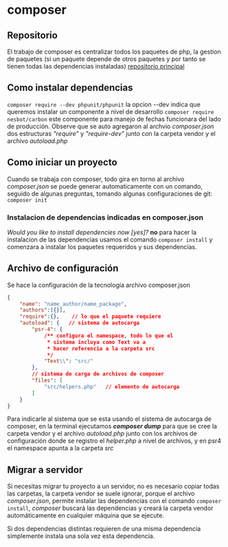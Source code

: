 # composer

## Repositorio
El trabajo de composer es centralizar todos los paquetes de php, la gestion de paquetes (si un paquete depende de otros paquetes y por tanto se tienen todas las dependencias instaladas)
[repositorio principal](https://packagist.org/)

## Como instalar dependencias
```composer require --dev phpunit/phpunit```
la opcion --dev indica que queremos instalar un componente a nivel de desarrollo
```composer require nesbot/carbon```
este componente para manejo de fechas funcionara del lado de producción. Observe que se auto agregaron al archvio _composer.json_ dos estructuras _"require"_ y _"require-dev"_ junto con la carpeta vendor y el archivo _autoload.php_ 

## Como iniciar un proyecto
Cuando se trabaja con composer, todo gira en torno al archivo _composer.json_ se puede generar automaticamente con un comando, seguido de algunas preguntas, tomando algunas configuraciones de git: ``` composer init ```

### Instalacion de dependencias indicadas en composer.json
_Would you like to install dependencies now [yes]?_ __no__
para hacer la instalacion de las dependencias usamos el comando ``` composer install ``` y comenzara a instalar los paquetes requeridos y sus dependencias.

## Archivo de configuración
Se hace la configuración de la tecnología
archivo composer.json
```json
{
    "name": "name_author/name_package",
    "authors":[{}],
    "require":{},    // lo que el paquete requiere
    "autoload": {   // sistema de autocarga
        "psr-4": {
            /** configura el namespace, todo lo que el  
             * sistema incluya como Text va a 
             * hacer referencia a la carpeta src
             */
            "Text\\": "src/"
        },
        // sistema de carga de archivos de composer
        "files": [
            "src/helpers.php"   // elemento de autocarga
        ]
    }
}
```
Para indicarle al sistema que se esta usando el sistema de autocarga de composer, en la terminal ejecutamos
___composer dump___ para que se cree la carpeta vendor
y el archivo _autoload.php_ junto con los archivos de configuración donde se registro el _helper.php_ a nivel de archivos, y en psr4 el namespace apunta a la carpeta _src_

## Migrar a servidor
Si necesitas migrar tu proyecto a un servidor, no es necesario copiar todas las carpetas, la carpeta vendor se suele ignorar, porque el archivo _composer.json_, permite instalar las dependencias con el comando ```composer install```, _composer_ buscará las dependencias y creará la carpeta vendor automáticamente en cualquier máquina que se ejecute.

Si dos dependencias distintas requieren de una misma dependencia simplemente instala una sola vez esta dependencia.
